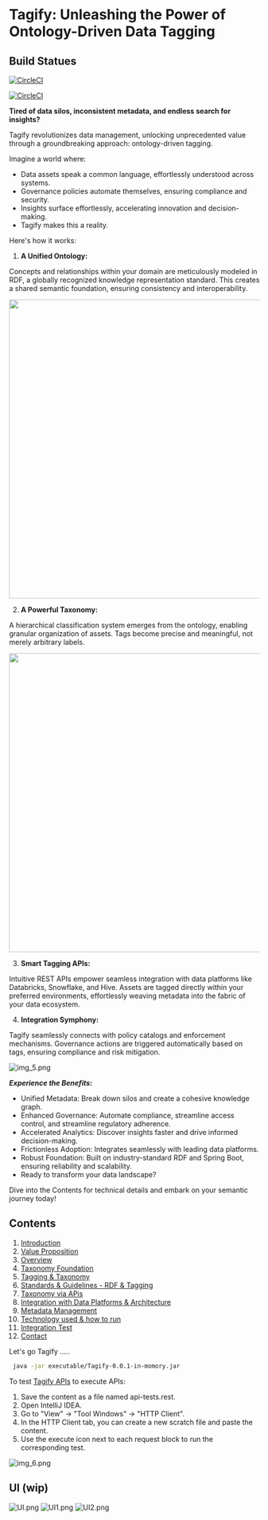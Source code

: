 # Tagify: Unleashing the Power of Ontology-Driven Data Tagging

## Build Statues

[![CircleCI](https://dl.circleci.com/status-badge/img/gh/mgorav/Tagify/tree/main.svg?style=svg&circle-token=CCIPAT_8dsVTiu6F6romJqm99VA1B_b03d8b2a0a59b5911dc4c7c38640ed95f9494304)](https://dl.circleci.com/status-badge/redirect/gh/mgorav/Tagify/tree/main)

[![CircleCI](https://circleci.com/gh/mgorav/Tagify/tree/main.svg?style=shield&circle-token=e3c70c65cd695ed11883ffabd8c8a6e8aff9ee07)](https://circleci.com/gh/mgorav/Tagify/tree/main
)


**Tired of data silos, inconsistent metadata, and endless search for insights?**

Tagify revolutionizes data management, unlocking unprecedented value through a groundbreaking approach: ontology-driven tagging.

Imagine a world where:

* Data assets speak a common language, effortlessly understood across systems.
* Governance policies automate themselves, ensuring compliance and security.
* Insights surface effortlessly, accelerating innovation and decision-making.
* Tagify makes this a reality.

Here's how it works:

1. **A Unified Ontology:**

Concepts and relationships within your domain are meticulously modeled in RDF, a globally recognized knowledge representation standard.
This creates a shared semantic foundation, ensuring consistency and interoperability.

<img src="images/img_3.png" width="600" style="display: inline-block;">

2. **A Powerful Taxonomy:**

A hierarchical classification system emerges from the ontology, enabling granular organization of assets.
Tags become precise and meaningful, not merely arbitrary labels.

<img src="images/img_4.png" width="600" style="display: inline-block;">

3. **Smart Tagging APIs:**

Intuitive REST APIs empower seamless integration with data platforms like Databricks, Snowflake, and Hive.
Assets are tagged directly within your preferred environments, effortlessly weaving metadata into the fabric of your data ecosystem.

4. **Integration Symphony:**

Tagify seamlessly connects with policy catalogs and enforcement mechanisms.
Governance actions are triggered automatically based on tags, ensuring compliance and risk mitigation.

![img_5.png](images/img_5.png)

**_Experience the Benefits:_**

* Unified Metadata: Break down silos and create a cohesive knowledge graph.
* Enhanced Governance: Automate compliance, streamline access control, and streamline regulatory adherence.
* Accelerated Analytics: Discover insights faster and drive informed decision-making.
* Frictionless Adoption: Integrates seamlessly with leading data platforms.
* Robust Foundation: Built on industry-standard RDF and Spring Boot, ensuring reliability and scalability.
* Ready to transform your data landscape?

Dive into the Contents for technical details and embark on your semantic journey today!

## Contents
1.  [Introduction](docs/introduction.md)
2.  [Value Proposition](docs/value_proposition.md)
3.  [Overview](overview.md)
4.  [Taxonomy Foundation](docs/taxonomy_foundation.md)
5.  [Tagging & Taxonomy](docs/tagging_taxonomy.md)
6.  [Standards & Guidelines - RDF & Tagging](docs/standard_guidelines.md)
7.  [Taxonomy via APis](docs/taxonomy_apis.md)
8.  [Integration with Data Platforms & Architecture](docs/integrations.md)
9.  [Metadata Management](docs/mdm.md)
10. [Technology used & how to run](docs/tech.md)
11. [Integration Test](docs/integration_tests.md)
12. [Contact](docs/contact.md)

Let's go Tagify .....

```bash
 java -jar executable/Tagify-0.0.1-in-momory.jar
```
To test [Tagify APIs](apis/api-tests.rest) to execute APIs:

1. Save the content as a file named api-tests.rest.
2. Open IntelliJ IDEA.
3. Go to "View" -> "Tool Windows" -> "HTTP Client".
4. In the HTTP Client tab, you can create a new scratch file and paste the content.
5. Use the execute icon next to each request block to run the corresponding test.

![img_6.png](images/img_6.png)

## UI (wip)

![UI.png](images/UI.png)
![UI1.png](images/UI1.png)
![UI2.png](images/UI2.png)